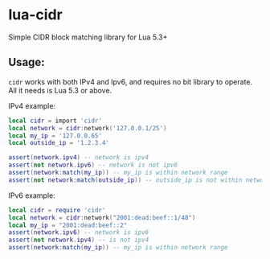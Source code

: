 # lua-cidr
Simple CIDR block matching library for Lua 5.3+

## Usage:

`cidr` works with both IPv4 and Ipv6, and requires no bit library to operate.
All it needs is Lua 5.3 or above.


IPv4 example:

~~~lua
local cidr = import 'cidr'
local network = cidr:network('127.0.0.1/25')
local my_ip = '127.0.0.65'
local outside_ip = '1.2.3.4'

assert(network.ipv4) -- network is ipv4
assert(not network.ipv6) -- network is not ipv6
assert(network:match(my_ip)) -- my_ip is within network range
assert(not network:match(outside_ip)) -- outside_ip is not within network range
~~~

IPv6 example:

~~~lua
local cidr = require 'cidr'
local network = cidr:network("2001:dead:beef::1/48")
local my_ip = "2001:dead:beef::2"
assert(network.ipv6) -- network is ipv6
assert(not network.ipv4) -- is not ipv4
assert(network:match(my_ip)) -- my_ip is within network range
~~~
